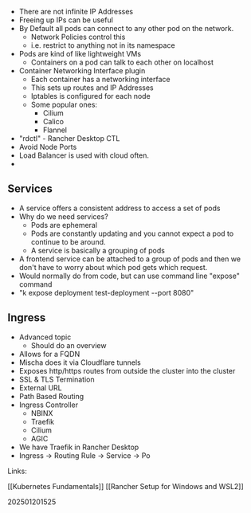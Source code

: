 * There are not infinite IP Addresses
* Freeing up IPs can be useful
* By Default all pods can connect to any other pod on the network.
	* Network Policies control this
	* i.e. restrict to anything not in its namespace
* Pods are kind of like lightweight VMs
	* Containers on a pod can talk to each other on localhost
* Container Networking Interface plugin
	* Each container has a networking interface
	* This sets up routes and IP Addresses
	* Iptables is configured for each node
	* Some popular ones:
		* Cilium
		* Calico
		* Flannel
* "rdctl" - Rancher Desktop CTL
* Avoid Node Ports
* Load Balancer is used with cloud often.
* 

## Services

* A service offers a consistent address to access a set of pods
* Why do we need services?
	* Pods are ephemeral
	* Pods are constantly updating  and you cannot expect a pod to continue to be around.
	* A service is basically a grouping of pods
* A frontend service can be attached to a group of pods and then we don't have to worry about which pod gets which request.
* Would normally do from code, but can use command line "expose" command
* "k expose deployment test-deployment --port 8080"

## Ingress

* Advanced topic
	* Should do an overview
* Allows for a FQDN
* Mischa does it via Cloudflare tunnels
* Exposes http/https routes from outside the cluster into the cluster
* SSL & TLS Termination
* External URL
* Path Based Routing
* Ingress Controller
	* NBINX
	* Traefik
	* Cilium
	* AGIC
* We have Traefik in Rancher Desktop
* Ingress -> Routing Rule -> Service -> Po


Links:

[[Kubernetes Fundamentals]]
[[Rancher Setup for Windows and WSL2]]

202501201525